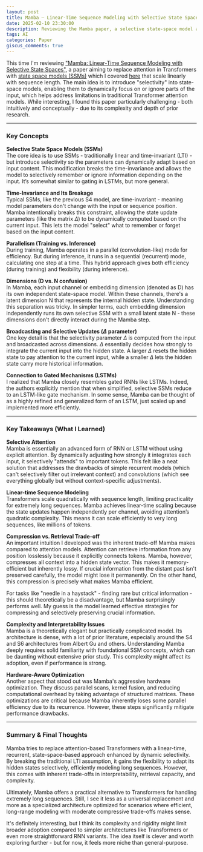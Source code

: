```yaml
---
layout: post
title: Mamba – Linear-Time Sequence Modeling with Selective State Spaces - Review
date: 2025-02-10 23:30:00
description: Reviewing the Mamba paper, a selective state-space model aiming to replace attention with linear-time sequence modeling
tags: AI
categories: Paper
giscus_comments: true
---
```


This time I'm reviewing ["Mamba: Linear-Time Sequence Modeling with Selective State Spaces"](https://arxiv.org/abs/2312.00752), a paper aiming to replace attention in Transformers with [state space models (SSMs)](https://arxiv.org/abs/2111.00396) which I covered [here](https://ht0324.github.io/blog/2025/S4) that scale linearly with sequence length. The main idea is to introduce "selectivity" into state-space models, enabling them to dynamically focus on or ignore parts of the input, which helps address limitations in traditional Transformer attention models. While interesting, I found this paper particularly challenging - both intuitively and conceptually - due to its complexity and depth of prior research.

---

### Key Concepts

**Selective State Space Models (SSMs)**  
The core idea is to use SSMs - traditionally linear and time-invariant (LTI) - but introduce selectivity so the parameters can dynamically adapt based on input content. This modification breaks the time-invariance and allows the model to selectively remember or ignore information depending on the input. It’s somewhat similar to gating in LSTMs, but more general.

**Time-Invariance and Its Breakage**  
Typical SSMs, like the previous S4 model, are time-invariant - meaning model parameters don't change with the input or sequence position. Mamba intentionally breaks this constraint, allowing the state update parameters (like the matrix $\Delta$) to be dynamically computed based on the current input. This lets the model "select" what to remember or forget based on the input content.

**Parallelism (Training vs. Inference)**  
During training, Mamba operates in a parallel (convolution-like) mode for efficiency. But during inference, it runs in a sequential (recurrent) mode, calculating one step at a time. This hybrid approach gives both efficiency (during training) and flexibility (during inference).

**Dimensions (D vs. N confusion)**  
In Mamba, each input channel or embedding dimension (denoted as D) has its own independent state-space model. Within these channels, there's a latent dimension N that represents the internal hidden state. Understanding this separation was tricky. In simpler terms, each embedding dimension independently runs its own selective SSM with a small latent state N - these dimensions don't directly interact during the Mamba step.

**Broadcasting and Selective Updates ($\Delta$ parameter)**  
One key detail is that the selectivity parameter $\Delta$ is computed from the input and broadcasted across dimensions. $\Delta$ essentially decides how strongly to integrate the current input into the hidden state. A larger $\Delta$ resets the hidden state to pay attention to the current input, while a smaller $\Delta$ lets the hidden state carry more historical information.

**Connection to Gated Mechanisms (LSTMs)**  
I realized that Mamba closely resembles gated RNNs like LSTMs. Indeed, the authors explicitly mention that when simplified, selective SSMs reduce to an LSTM-like gate mechanism. In some sense, Mamba can be thought of as a highly refined and generalized form of an LSTM, just scaled up and implemented more efficiently.

---

### Key Takeaways (What I Learned)

**Selective Attention**  
Mamba is essentially an advanced form of RNN or LSTM without using explicit attention. By dynamically adjusting how strongly it integrates each input, it selectively "attends" to important tokens. This felt like a neat solution that addresses the drawbacks of simple recurrent models (which can't selectively filter out irrelevant context) and convolutions (which see everything globally but without context-specific adjustments).

**Linear-time Sequence Modeling**  
Transformers scale quadratically with sequence length, limiting practicality for extremely long sequences. Mamba achieves linear-time scaling because the state updates happen independently per channel, avoiding attention’s quadratic complexity. This means it can scale efficiently to very long sequences, like millions of tokens.

**Compression vs. Retrieval Trade-off**  
An important intuition I developed was the inherent trade-off Mamba makes compared to attention models. Attention can retrieve information from any position losslessly because it explicitly connects tokens. Mamba, however, compresses all context into a hidden state vector. This makes it memory-efficient but inherently lossy. If crucial information from the distant past isn't preserved carefully, the model might lose it permanently. On the other hand, this compression is precisely what makes Mamba efficient.

For tasks like "needle in a haystack" - finding rare but critical information - this should theoretically be a disadvantage, but Mamba surprisingly performs well. My guess is the model learned effective strategies for compressing and selectively preserving crucial information.

**Complexity and Interpretability Issues**  
Mamba is a theoretically elegant but practically complicated model. Its architecture is dense, with a lot of prior literature, especially around the S4 and S6 architectures from Albert Gu and others. Understanding Mamba deeply requires solid familiarity with foundational SSM concepts, which can be daunting without extensive prior study. This complexity might affect its adoption, even if performance is strong.

**Hardware-Aware Optimization**  
Another aspect that stood out was Mamba's aggressive hardware optimization. They discuss parallel scans, kernel fusion, and reducing computational overhead by taking advantage of structured matrices. These optimizations are critical because Mamba inherently loses some parallel efficiency due to its recurrence. However, these steps significantly mitigate performance drawbacks.

---

### Summary & Final Thoughts
Mamba tries to replace attention-based Transformers with a linear-time, recurrent, state-space-based approach enhanced by dynamic selectivity. By breaking the traditional LTI assumption, it gains the flexibility to adapt its hidden states selectively, efficiently modeling long sequences. However, this comes with inherent trade-offs in interpretability, retrieval capacity, and complexity.

Ultimately, Mamba offers a practical alternative to Transformers for handling extremely long sequences. Still, I see it less as a universal replacement and more as a specialized architecture optimized for scenarios where efficient, long-range modeling with moderate compressive trade-offs makes sense.

It's definitely interesting, but I think its complexity and rigidity might limit broader adoption compared to simpler architectures like Transformers or even more straightforward RNN variants. The idea itself is clever and worth exploring further - but for now, it feels more niche than general-purpose.